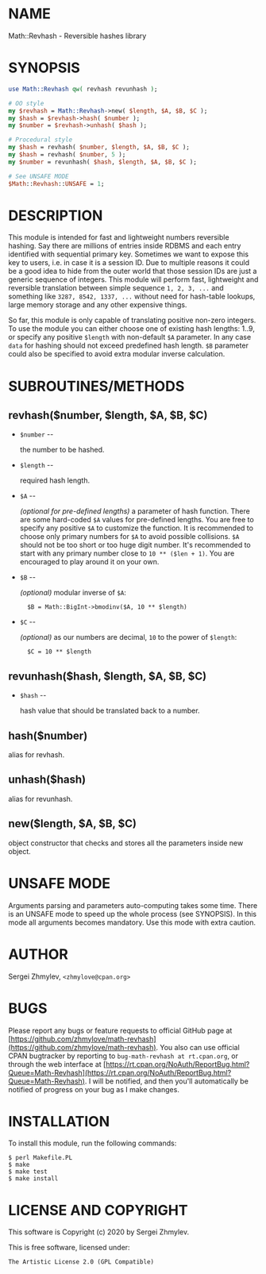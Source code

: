 # NAME

Math::Revhash - Reversible hashes library

# SYNOPSIS

```perl
use Math::Revhash qw( revhash revunhash );

# OO style
my $revhash = Math::Revhash->new( $length, $A, $B, $C );
my $hash = $revhash->hash( $number );
my $number = $revhash->unhash( $hash );

# Procedural style
my $hash = revhash( $number, $length, $A, $B, $C );
my $hash = revhash( $number, 5 );
my $number = revunhash( $hash, $length, $A, $B, $C );

# See UNSAFE MODE
$Math::Revhash::UNSAFE = 1;
```

# DESCRIPTION

This module is intended for fast and lightweight numbers reversible hashing.
Say there are millions of entries inside RDBMS and each entry identified with
sequential primary key.
Sometimes we want to expose this key to users, i.e. in case it is a session ID.
Due to multiple reasons it could be a good idea to hide from the outer world
that those session IDs are just a generic sequence of integers.
This module will perform fast, lightweight and reversible translation between
simple sequence `1, 2, 3, ...` and something like `3287, 8542, 1337, ...`
without need for hash-table lookups, large memory storage and any other
expensive things.

So far, this module is only capable of translating positive non-zero integers.
To use the module you can either choose one of existing hash lengths: 1..9, or
specify any positive `$length` with non-default `$A` parameter.
In any case `data` for hashing should not exceed predefined hash length.
`$B` parameter could also be specified to avoid extra modular inverse
calculation.

# SUBROUTINES/METHODS

## revhash($number, $length, $A, $B, $C)

- `$number` --

    the number to be hashed.

- `$length` --

    required hash length.

- `$A` --

    _(optional for pre-defined lengths)_ a parameter of hash function.
    There are some hard-coded `$A` values for pre-defined lengths.
    You are free to specify any positive `$A` to customize the function.
    It is recommended to choose only primary numbers for `$A` to avoid possible
    collisions.
    `$A` should not be too short or too huge digit number.
    It's recommended to start with any primary number close to `10 ** ($len + 1)`.
    You are encouraged to play around it on your own.

- `$B` --

    _(optional)_ modular inverse of `$A`:

        $B = Math::BigInt->bmodinv($A, 10 ** $length)

- `$C` --

    _(optional)_ as our numbers are decimal, `10` to the power of `$length`:

        $C = 10 ** $length

## revunhash($hash, $length, $A, $B, $C)

- `$hash` --

    hash value that should be translated back to a number.

## hash($number)

alias for revhash.

## unhash($hash)

alias for revunhash.

## new($length, $A, $B, $C)

object constructor that checks and stores all the parameters inside new object.

# UNSAFE MODE

Arguments parsing and parameters auto-computing takes some time.
There is an UNSAFE mode to speed up the whole process (see SYNOPSIS).
In this mode all arguments becomes mandatory.
Use this mode with extra caution.

# AUTHOR

Sergei Zhmylev, `<zhmylove@cpan.org>`

# BUGS

Please report any bugs or feature requests to official GitHub page at
[https://github.com/zhmylove/math-revhash](https://github.com/zhmylove/math-revhash).
You also can use official CPAN bugtracker by reporting to
`bug-math-revhash at rt.cpan.org`, or through the web interface at
[https://rt.cpan.org/NoAuth/ReportBug.html?Queue=Math-Revhash](https://rt.cpan.org/NoAuth/ReportBug.html?Queue=Math-Revhash).
I will be notified, and then you'll automatically be notified of progress
on your bug as I make changes.

# INSTALLATION

To install this module, run the following commands:

```
$ perl Makefile.PL
$ make
$ make test
$ make install
```

# LICENSE AND COPYRIGHT

This software is Copyright (c) 2020 by Sergei Zhmylev.

This is free software, licensed under:

    The Artistic License 2.0 (GPL Compatible)

